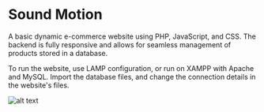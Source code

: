 # Sound Motion

A basic dynamic e-commerce website using PHP, JavaScript, and CSS. The backend is fully responsive and allows for seamless management of products stored in a database.

To run the website, use LAMP configuration, or run on XAMPP with Apache and MySQL.
Import the database files, and change the connection details in the website's files.

![alt text](https://i.imgur.com/UDHXCjX.png)


